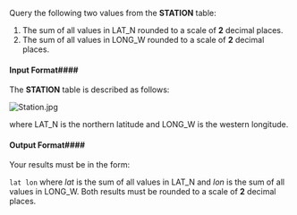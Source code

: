 Query the following two values from the __STATION__ table:

1. The sum of all values in LAT_N rounded to a scale of __2__ decimal places.
2. The sum of all values in LONG_W rounded to a scale of __2__ decimal places.
#### Input Format#### 

The __STATION__ table is described as follows:

![Station.jpg](https://s3.amazonaws.com/hr-challenge-images/9336/1449345840-5f0a551030-Station.jpg)

where LAT_N is the northern latitude and LONG_W is the western longitude.

#### Output Format#### 

Your results must be in the form:

`lat lon`
where _lat_ is the sum of all values in LAT_N and _lon_ is the sum of all values in LONG_W. Both results must be rounded to a scale of __2__ decimal places.
